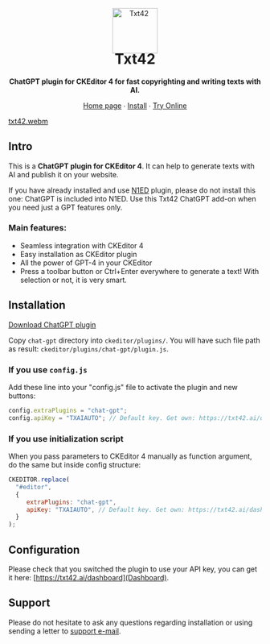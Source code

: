 <p align="center">
    <a href="https://txt42.ai/"><img src="https://txt42.ai/img/favicons/logo-90.png" alt="Txt42" width="90" /></a>
</p>

<h1 align="center" style="margin-top:-20px">Txt42</h1>

<p align="center">
    <strong>ChatGPT plugin for CKEditor 4 for fast copyrighting and writing texts with AI. </strong>
</p>

<p align="center">
    <a href="https://txt42.ai/">Home page</a> ∙ <a href="https://txt42.ai/doc/install-chat-gpt-ckeditor-4-plugin/">Install</a> ∙ <a href="https://codepen.io/txt42/pen/mdQEOJE">Try Online</a>
</p>

[txt42.webm](https://github.com/edsdk/txt42-ckeditor/assets/47594816/db99630d-bb92-406e-9662-54edf83c13b1)

## Intro

This is a **ChatGPT plugin for CKEditor 4**. It can help to generate texts with AI and publish it on your website.

If you have already installed and use [N1ED](https://n1ed.com) plugin, please do not install this one: ChatGPT is included into N1ED. Use this Txt42 ChatGPT add-on when you need just a GPT features only.

### Main features:

- Seamless integration with CKEditor 4
- Easy installation as CKEditor plugin
- All the power of GPT-4 in your CKEditor
- Press a toolbar button or Ctrl+Enter everywhere to generate a text! With selection or not, it is very smart.

## Installation

[Download ChatGPT plugin](https://txt42.ai/download/chat-gpt-ckeditor.zip)

Copy `chat-gpt` directory into `ckeditor/plugins/`.
You will have such file path as result: `ckeditor/plugins/chat-gpt/plugin.js`.

### If you use `config.js`
Add these line into your "config.js" file to activate the plugin and new buttons:
```js
config.extraPlugins = "chat-gpt";
config.apiKey = "TXAIAUTO"; // Default key. Get own: https://txt42.ai/dashboard
```

### If you use initialization script
When you pass parameters to CKEditor 4 manually as function argument, do the same but inside config structure:
```js
CKEDITOR.replace(
  "#editor",
  {
     extraPlugins: "chat-gpt",
     apiKey: "TXAIAUTO", // Default key. Get own: https://txt42.ai/dashboard
  }
);
```

## Configuration

Please check that you switched the plugin to use your API key, you can get it here: [https://txt42.ai/dashboard](Dashboard).

## Support

Please do not hesitate to ask any questions regarding installation or using sending a letter to [support e-mail](support@helpdesk.edsdk.com).
